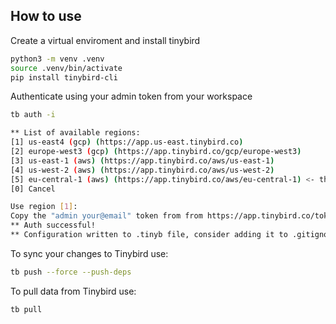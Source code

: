 
## How to use
Create a virtual enviroment and install tinybird
```sh
python3 -m venv .venv
source .venv/bin/activate
pip install tinybird-cli
```
Authenticate using your admin token from your workspace
```sh
tb auth -i

** List of available regions:
[1] us-east4 (gcp) (https://app.us-east.tinybird.co)
[2] europe-west3 (gcp) (https://app.tinybird.co/gcp/europe-west3)
[3] us-east-1 (aws) (https://app.tinybird.co/aws/us-east-1)
[4] us-west-2 (aws) (https://app.tinybird.co/aws/us-west-2)
[5] eu-central-1 (aws) (https://app.tinybird.co/aws/eu-central-1) <- this
[0] Cancel

Use region [1]:
Copy the "admin your@email" token from from https://app.tinybird.co/tokens and paste it here: <pasted Token>
** Auth successful!
** Configuration written to .tinyb file, consider adding it to .gitignore
```
To sync your changes to Tinybird use:
```sh
tb push --force --push-deps
```
To pull data from Tinybird use:
```sh
tb pull
```